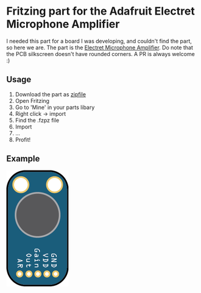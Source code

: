 # Fritzing part for the Adafruit Electret Microphone Amplifier
I needed this part for a board I was developing, and couldn't find the part, so here we are.
The part is the [Electret Microphone Amplifier](https://www.adafruit.com/products/1713). Do note that the PCB silkscreen doesn't have rounded corners. A PR is always welcome :)

## Usage
1. Download the part as [zipfile](https://github.com/svdgraaf/fritzing-adafruit-electret-amplifier/archive/master.zip)
1. Open Fritzing
2. Go to 'Mine' in your parts libary
3. Right click -> import
4. Find the .fzpz file
5. Import
6. ...
7. Profit!


## Example
![Amplifier](https://raw.githubusercontent.com/svdgraaf/fritzing-adafruit-electret-amplifier/master/adafruit-1713.png)
